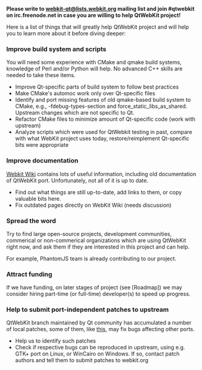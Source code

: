 **Please write to webkit-qt@lists.webkit.org mailing list and join #qtwebkit on irc.freenode.net in case you are willing to help QtWebKit project!**

Here is a list of things that will greatly help QtWebKit project and will help you to learn more about it before diving deeper:

### Improve build system and scripts

You will need some experience with CMake and qmake build systems, knowledge of Perl and/or Python will help. No advanced C++ skills are needed to take these items.

* Improve Qt-specific parts of build system to follow best practices
* Make CMake's automoc work only over Qt-specific files
* Identify and port missing features of old qmake-based build system to CMake, e.g., -fdebug-types-section and force_static_libs_as_shared. Upstream changes which are not specific to Qt.
* Refactor CMake files to minimize amount of Qt-specific code (work with upstream)
* Analyze scripts which were used for QtWebkit testing in past, compare with what WebKit project uses today, restore/reimplement Qt-specific bits were appropriate

### Improve documentation

[Webkit Wiki](http://trac.webkit.org/wiki) contains lots of useful information, including old documentation of QtWebKit port. Unfortunately, not all of it is up to date.

* Find out what things are still up-to-date, add links to them, or copy valuable bits here.
* Fix outdated pages directly on WebKit Wiki (needs discussion)

### Spread the word

Try to find large open-source projects, development communities, commerical or non-commerical organizations which are using QtWebKit right now, and ask them if they are interested in this project and can help.

For example, PhantomJS team is already contributing to our project.

### Attract funding

If we have funding, on later stages of project (see [Roadmap]) we may consider hiring part-time (or full-time) developer(s) to speed up progress.

### Help to submit port-independent patches to upstream

QtWebKit branch maintained by Qt community has accumulated a number of local patches, some of them, like [this](https://codereview.qt-project.org/#/c/73757/), may fix bugs affecting other ports.

* Help us to identify such patches
* Check if respective bugs can be reproduced in upstream, using e.g. GTK+ port on Linux, or WinCairo on Windows. If so, contact patch authors and tell them to submit patches to webkit.org